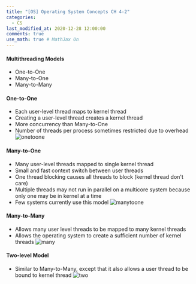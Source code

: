 ```yaml
---
title: "[OS] Operating System Concepts CH 4-2"
categories: 
  - CS
last_modified_at: 2020-12-28 12:00:00
comments: true
use_math: true # MathJax On
---
```


#### Multithreading Models
- One-to-One
- Many-to-One
- Many-to-Many

#### One-to-One
- Each user-level thread maps to kernel thread
- Creating a user-level thread creates a kernel thread
- More concurrency than Many-to-One
- Number of threads per process sometimes restricted due to overhead
![onetoone](https://user-images.githubusercontent.com/62474292/103490073-a0671500-4e5c-11eb-9929-a409c208ad41.JPG)

#### Many-to-One
- Many user-level threads mapped to single kernel thread
- Small and fast context switch between user threads
- One thread blocking causes all threads to block (kernel thread don't care)
- Multiple threads may not run in parallel on a multicore system because only one may be in kernel at a time
- Few systems currently use this model
![manytoone](https://user-images.githubusercontent.com/62474292/103490070-9f35e800-4e5c-11eb-8cd7-fa8804d58d5b.JPG)

#### Many-to-Many
- Allows many user level threads to be mapped to many kernel threads
- Allows the operating system to create a sufficient number of kernel threads
![many](https://user-images.githubusercontent.com/62474292/103490088-c5f41e80-4e5c-11eb-9153-c9892c5e802e.JPG)

#### Two-level Model
- Similar to Many-to-Many, except that it also allows a user thread to be bound to kernel thread
![two](https://user-images.githubusercontent.com/62474292/103490072-9fce7e80-4e5c-11eb-8724-61b218a25d7f.JPG)
